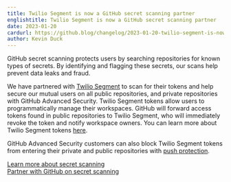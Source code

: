 ```yaml
---
title: Twilio Segment is now a GitHub secret scanning partner
englishtitle: Twilio Segment is now a GitHub secret scanning partner
date: 2023-01-20
cardurl: https://github.blog/changelog/2023-01-20-twilio-segment-is-now-a-github-secret-scanning-partner
author: Kevin Duck
---
```


<p>GitHub secret scanning protects users by searching repositories for known types of secrets. By identifying and flagging these secrets, our scans help prevent data leaks and fraud.</p>
<p>We have partnered with <a href="https://segment.com/">Twilio Segment</a> to scan for their tokens and help secure our mutual users on all public repositories, and private repositories with GitHub Advanced Security. Twilio Segment tokens allow users to programmatically manage their workspaces. GitHub will forward access tokens found in public repositories to Twilio Segment, who will immediately revoke the token and notify workspace owners. You can learn more about Twilio Segment tokens <a href="https://segment.com/docs/api/public-api/#api-token-security">here</a>.</p>
<p>GitHub Advanced Security customers can also block Twilio Segment tokens from entering their private and public repositories with <a href="https://docs.github.com/en/enterprise-cloud@latest/code-security/secret-scanning/protecting-pushes-with-secret-scanning">push protection</a>.</p>
<p><a href="https://docs.github.com/en/github/administering-a-repository/about-secret-scanning">Learn more about secret scanning</a><br />
<a href="https://docs.github.com/en/developers/overview/secret-scanning/">Partner with GitHub on secret scanning</a></p>


